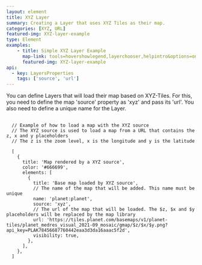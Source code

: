 ```yaml
---
layout: element
title: XYZ Layer
summary: Creating a Layer that uses XYZ Tiles as their map.
categories: [XYZ, URL]
featured-img: XYZ-layer-example
type: Element
examples:
    - title: Simple XYZ Layer Example
      map-link: tools=hovershowlegend,layerchooser,helpintro&options=onlyfirstvisible,startopened,hidemetadata,disabledownload,hidestylechooser,overview,capabilities&extent=-443.628,-16.847,-407.373,3.294&visiblelayers=1&zoomlevels=10&queryid=473
      featured-img: XYZ-layer-example
api: 
  - key: LayersProperties
    tags: ['source', 'url']
---
```

You can define Layers that will load their map based on XYZ-Tiles. For this, you need to define the map 'source' property as 'xyz' and pass its 'url'. You also need to define a unique name for the Layer.

<pre>
  <code>
  // Example of how to load a map with the XYZ source
  // The XYZ source is used to load a map from a URL that contains the z, x and y placeholders
  // The z is the zoom level, x is the longitude and y is the latitude

  [
    {
      title: 'Map rendered by a XYZ source',
      color: '#666699',
      elements: [
        {
          title: 'Base map loaded by XYZ source',
          // The name of the map that will be added. This name must be unique
          name: 'planet:planet',
          source: 'xyz',
          // The url of the map that will be loaded. The $z, $x and $y placeholders will be replaced by the map library
          url: 'https://tiles.planet.com/basemaps/v1/planet-tiles/planet_medres_visual_2021-09_mosaic/gmap/$z/$x/$y.png?api_key=PLAK78456687760442eaa3d3da16aaac5f2d',
          visibility: true,
        },
      ],
    },
  ]
  </code>
</pre>
